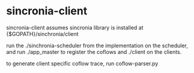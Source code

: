 # sincronia-client

sincronia-client assumes sincronia library is installed at {$GOPATH}/sinchronia/client

run the ./sinchronia-scheduler from the implementation on the scheduler, and run ./app_master to register the coflows and ./client on the clients. 

to generate client specific coflow trace, run coflow-parser.py
